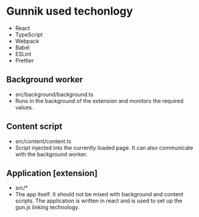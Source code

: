 # Gunnik used techonlogy
- React
- TypeScript
- Webpack
- Babel
- ESLint
- Prettier

## Background worker
- src/background/background.ts
- Runs in the background of the extension and monitors the required values.

## Content script
- src/content/content.ts
- Script injected into the currently loaded page. It can also communicate with the background worker.

## Application [extension]
- src/*
- The app itself. It should not be mixed with background and content scripts. The application is written in react and is used to set up the gun.js linking technology.